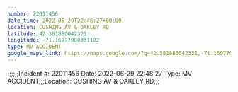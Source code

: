 ```yaml
---
number: 22011456
date_time: 2022-06-29T22:48:27+00:00
location: CUSHING AV & OAKLEY RD
latitude: 42.381880042321
longitude: -71.16977988331102
type: MV ACCIDENT
google_maps_link: https://maps.google.com/?q=42.381880042321,-71.16977988331102
---
```


;;;;;;Incident #: 22011456  Date: 2022-06-29 22:48:27   Type: MV ACCIDENT;;;Location: CUSHING AV & OAKLEY RD;;;
